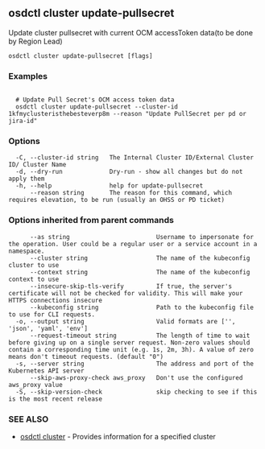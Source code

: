 ## osdctl cluster update-pullsecret

Update cluster pullsecret with current OCM accessToken data(to be done by Region Lead)

```
osdctl cluster update-pullsecret [flags]
```

### Examples

```

  # Update Pull Secret's OCM access token data
  osdctl cluster update-pullsecret --cluster-id 1kfmyclusteristhebesteverp8m --reason "Update PullSecret per pd or jira-id"

```

### Options

```
  -C, --cluster-id string   The Internal Cluster ID/External Cluster ID/ Cluster Name
  -d, --dry-run             Dry-run - show all changes but do not apply them
  -h, --help                help for update-pullsecret
      --reason string       The reason for this command, which requires elevation, to be run (usually an OHSS or PD ticket)
```

### Options inherited from parent commands

```
      --as string                        Username to impersonate for the operation. User could be a regular user or a service account in a namespace.
      --cluster string                   The name of the kubeconfig cluster to use
      --context string                   The name of the kubeconfig context to use
      --insecure-skip-tls-verify         If true, the server's certificate will not be checked for validity. This will make your HTTPS connections insecure
      --kubeconfig string                Path to the kubeconfig file to use for CLI requests.
  -o, --output string                    Valid formats are ['', 'json', 'yaml', 'env']
      --request-timeout string           The length of time to wait before giving up on a single server request. Non-zero values should contain a corresponding time unit (e.g. 1s, 2m, 3h). A value of zero means don't timeout requests. (default "0")
  -s, --server string                    The address and port of the Kubernetes API server
      --skip-aws-proxy-check aws_proxy   Don't use the configured aws_proxy value
  -S, --skip-version-check               skip checking to see if this is the most recent release
```

### SEE ALSO

* [osdctl cluster](osdctl_cluster.md)	 - Provides information for a specified cluster

